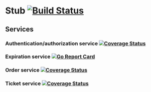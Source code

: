 # Stub [![Build Status](https://travis-ci.org/tajpouria/stub.svg?branch=master)](https://travis-ci.org/tajpouria/stub)

## Services

### Authentication/authorization service [![Coverage Status](https://coveralls.io/repos/github/tajpouria/stub/badge.svg?branch=master)](https://coveralls.io/github/tajpouria/stub?branch=master)

### Expiration service [![Go Report Card](https://goreportcard.com/badge/github.com/tajpouria/stub)](https://goreportcard.com/report/github.com/tajpouria/stub)

### Order service [![Coverage Status](https://coveralls.io/repos/gitlab/tajpouria/stub-order/badge.svg?branch=master)](https://coveralls.io/gitlab/tajpouria/stub-order?branch=master)

### Ticket service [![Coverage Status](https://coveralls.io/repos/gitlab/tajpouria/stub-ticket/badge.svg?branch=master)](https://coveralls.io/gitlab/tajpouria/stub-ticket?branch=master)
